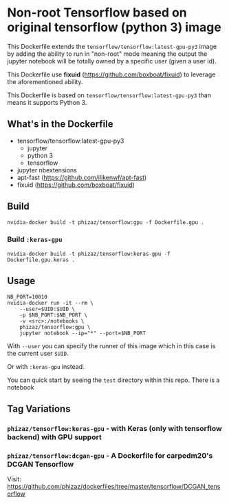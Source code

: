 # Non-root Tensorflow based on original tensorflow (python 3) image

This Dockerfile extends the `tensorflow/tensorflow:latest-gpu-py3` image by adding the ability to run in "non-root" mode meaning the output the jupyter notebook will be totally owned by a specific user (given a user id).

This Dockerfile use **fixuid** (https://github.com/boxboat/fixuid) to leverage the aforementioned ability.

This Dockerfile is based on `tensorflow/tensorflow:latest-gpu-py3` than means it supports Python 3.

## What's in the Dockerfile

- tensorflow/tensorflow:latest-gpu-py3
    - jupyter
    - python 3
    - tensorflow
- jupyter nbextensions
- apt-fast (https://github.com/ilikenwf/apt-fast)
- fixuid (https://github.com/boxboat/fixuid)

## Build

```
nvidia-docker build -t phizaz/tensorflow:gpu -f Dockerfile.gpu .
```

### Build `:keras-gpu`

```
nvidia-docker build -t phizaz/tensorflow:keras-gpu -f Dockerfile.gpu.keras .
```

## Usage

```
NB_PORT=10010
nvidia-docker run -it --rm \
    --user=$UID:$UID \
    -p $NB_PORT:$NB_PORT \
    -v <src>:/notebooks \
    phizaz/tensorflow:gpu \
    jupyter notebook --ip="*" --port=$NB_PORT
```

With `--user` you can specify the runner of this image which in this case is the current user `$UID`.

Or with `:keras-gpu` instead.

You can quick start by seeing the `test` directory within this repo. There is a notebook

## Tag Variations

### `phizaz/tensorflow:keras-gpu` - with Keras (only with tensorflow backend) with GPU support

### `phizaz/tensorflow:dcgan-gpu` - A Dockerfile for carpedm20's DCGAN Tensorflow

Visit: https://github.com/phizaz/dockerfiles/tree/master/tensorflow/DCGAN_tensorflow
